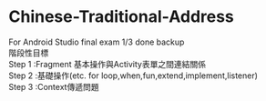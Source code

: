 # Chinese-Traditional-Address  
For Android Studio final exam 1/3 done backup  
階段性目標  
Step 1 :Fragment 基本操作與Activity表單之間連結關係  
Step 2 :基礎操作(etc. for loop,when,fun,extend,implement,listener)  
Step 3 :Context傳遞問題
